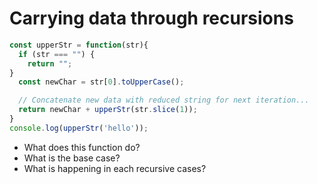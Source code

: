 # Carrying data through recursions

```js
const upperStr = function(str){
  if (str === "") {
    return "";
}
  const newChar = str[0].toUpperCase();

  // Concatenate new data with reduced string for next iteration...
  return newChar + upperStr(str.slice(1)); 
}
console.log(upperStr('hello'));
```

* What does this function do?
* What is the base case?
* What is happening in each recursive cases?
